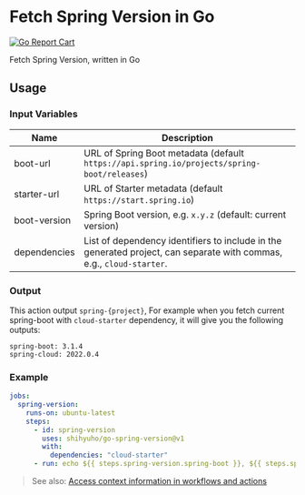 # Fetch Spring Version in Go

[![Go Report Cart](https://goreportcard.com/badge/github.com/shihyuho/go-spring-version)](https://goreportcard.com/report/github.com/shihyuho/go-spring-version)

Fetch Spring Version, written in Go

## Usage

### Input Variables

| Name | Description |
|------|-------------|
| boot-url | URL of Spring Boot metadata (default `https://api.spring.io/projects/spring-boot/releases`) |
| starter-url | URL of Starter metadata (default `https://start.spring.io`) |
| boot-version | Spring Boot version, e.g. `x.y.z` (default: current version) |
| dependencies | List of dependency identifiers to include in the generated project, can separate with commas, e.g., `cloud-starter`. |

### Output

This action output `spring-{project}`, For example when you fetch current spring-boot with `cloud-starter` dependency, it will give you the following outputs:

```
spring-boot: 3.1.4
spring-cloud: 2022.0.4
```

### Example

```yaml
jobs:
  spring-version:
    runs-on: ubuntu-latest
    steps:
      - id: spring-version
        uses: shihyuho/go-spring-version@v1
        with:
          dependencies: "cloud-starter"
      - run: echo ${{ steps.spring-version.spring-boot }}, ${{ steps.spring-version.spring-cloud }}
```

> See also: [Access context information in workflows and actions](https://docs.github.com/en/actions/learn-github-actions/contexts)
